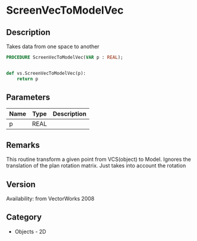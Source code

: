 # ScreenVecToModelVec

## Description
Takes data from one space to another

```pascal
PROCEDURE ScreenVecToModelVec(VAR p : REAL);
```

```python

def vs.ScreenVecToModelVec(p):
    return p
```

## Parameters
|Name|Type|Description|
|---|---|---|
|p|REAL||

## Remarks
This routine transform  a given point from VCS(object) to Model.  Ignores the translation of the plan rotation matrix. Just takes into account the rotation

## Version
Availability: from VectorWorks 2008
## Category
* Objects - 2D

